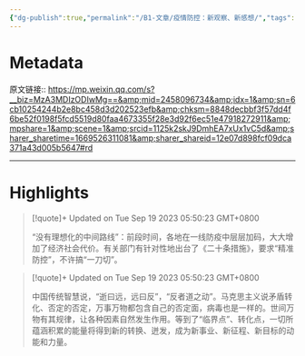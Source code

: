 ```yaml
---
{"dg-publish":true,"permalink":"/B1-文章/疫情防控：新观察、新感想/","tags":["政治历史社会"]}
---
```



# Metadata

原文链接:: https://mp.weixin.qq.com/s?__biz=MzA3MDIzODIwMg==&amp;mid=2458096734&amp;idx=1&amp;sn=6cb10254244b2e8bc458d3d202523efb&amp;chksm=8848decbbf3f57dd4f6be52f0198f5fcd5519d80faa4673355f28e3d92f6ec51e47918272911&amp;mpshare=1&amp;scene=1&amp;srcid=1125k2skJ9DmhEA7xUx1vC5d&amp;sharer_sharetime=1669526311081&amp;sharer_shareid=12e07d898fcf09dca371a43d005b5647#rd

---

# Highlights

> [!quote]+ Updated on Tue Sep 19 2023 05:50:23 GMT+0800
>
> “没有理想化的中间路线”：前段时间，各地在一线防疫中层层加码，大大增加了经济社会代价。有关部门有针对性地出台了《二十条措施》，要求“精准防控”，不许搞“一刀切”。

> [!quote]+ Updated on Tue Sep 19 2023 05:50:23 GMT+0800
>
> 中国传统智慧说，“逝曰远，远曰反”，“反者道之动”。马克思主义说矛盾转化、否定的否定，万事万物都包含自己的否定面，病毒也是一样的。世间万物有其规律，让各种因素自然发生作用。等到了“临界点”、转化点，一切所蕴涵积累的能量将得到新的转换、迸发，成为新事业、新征程、新目标的动能和力量。

